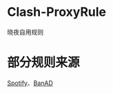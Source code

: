 # Clash-ProxyRule
晓夜自用规则

# 部分规则来源
[Spotify](https://github.com/x0uid/SpotifyAdBlock)、[BanAD](https://github.com/ACL4SSR/ACL4SSR/tree/master)
